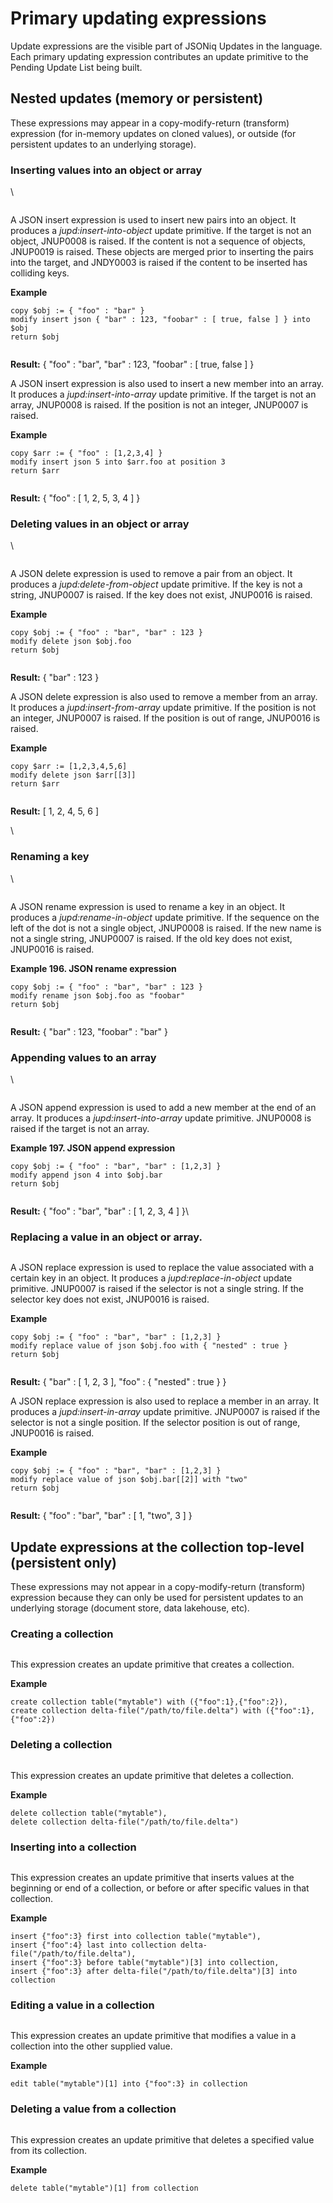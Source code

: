 # Primary updating expressions

Update expressions are the visible part of JSONiq Updates in the language. Each primary updating expression contributes an update primitive to the Pending Update List being built.

## Nested updates (memory or persistent)

These expressions may appear in a copy-modify-return (transform) expression (for in-memory updates on cloned values), or outside (for persistent updates to an underlying storage).

### **Inserting values into an object or array**

\


<figure><img src="https://www.jsoniq.org/docs/JSONiq/webhelp/images/JSONInsertExpr.png" alt=""><figcaption></figcaption></figure>

A JSON insert expression is used to insert new pairs into an object. It produces a _jupd:insert-into-object_ update primitive. If the target is not an object, JNUP0008 is raised. If the content is not a sequence of objects, JNUP0019 is raised. These objects are merged prior to inserting the pairs into the target, and JNDY0003 is raised if the content to be inserted has colliding keys.

**Example**&#x20;

```
copy $obj := { "foo" : "bar" }
modify insert json { "bar" : 123, "foobar" : [ true, false ] } into $obj
return $obj
      
```

**Result:** { "foo" : "bar", "bar" : 123, "foobar" : \[ true, false ] }



A JSON insert expression is also used to insert a new member into an array. It produces a _jupd:insert-into-array_ update primitive. If the target is not an array, JNUP0008 is raised. If the position is not an integer, JNUP0007 is raised.

**Example**

```
copy $arr := { "foo" : [1,2,3,4] }
modify insert json 5 into $arr.foo at position 3
return $arr
      
```

**Result:** { "foo" : \[ 1, 2, 5, 3, 4 ] }

### **Deleting values in an object or array**

\


<figure><img src="https://www.jsoniq.org/docs/JSONiq/webhelp/images/JSONDeleteExpr.png" alt=""><figcaption></figcaption></figure>

A JSON delete expression is used to remove a pair from an object. It produces a _jupd:delete-from-object_ update primitive. If the key is not a string, JNUP0007 is raised. If the key does not exist, JNUP0016 is raised.

**Example**&#x20;

```
copy $obj := { "foo" : "bar", "bar" : 123 }
modify delete json $obj.foo
return $obj
      
```

**Result:** { "bar" : 123 }



A JSON delete expression is also used to remove a member from an array. It produces a _jupd:insert-from-array_ update primitive. If the position is not an integer, JNUP0007 is raised. If the position is out of range, JNUP0016 is raised.

**Example**&#x20;

```
copy $arr := [1,2,3,4,5,6]
modify delete json $arr[[3]]
return $arr
      
```

**Result:** \[ 1, 2, 4, 5, 6 ]

\


### **Renaming a key**

\


<figure><img src="https://www.jsoniq.org/docs/JSONiq/webhelp/images/JSONRenameExpr.png" alt=""><figcaption></figcaption></figure>

A JSON rename expression is used to rename a key in an object. It produces a _jupd:rename-in-object_ update primitive. If the sequence on the left of the dot is not a single object, JNUP0008 is raised. If the new name is not a single string, JNUP0007 is raised. If the old key does not exist, JNUP0016 is raised.

**Example 196. JSON rename expression**

```
copy $obj := { "foo" : "bar", "bar" : 123 }
modify rename json $obj.foo as "foobar"
return $obj
      
```

**Result:** { "bar" : 123, "foobar" : "bar" }

### **Appending values to an array**

\


<figure><img src="https://www.jsoniq.org/docs/JSONiq/webhelp/images/JSONAppendExpr.png" alt=""><figcaption></figcaption></figure>

A JSON append expression is used to add a new member at the end of an array. It produces a _jupd:insert-into-array_ update primitive. JNUP0008 is raised if the target is not an array.

**Example 197. JSON append expression**

```
copy $obj := { "foo" : "bar", "bar" : [1,2,3] }
modify append json 4 into $obj.bar
return $obj
      
```

**Result:** { "foo" : "bar", "bar" : \[ 1, 2, 3, 4 ] }\


### **Replacing a value in an object or array.** 

<figure><img src="https://www.jsoniq.org/docs/JSONiq/webhelp/images/JSONReplaceExpr.png" alt=""><figcaption></figcaption></figure>

A JSON replace expression is used to replace the value associated with a certain key in an object. It produces a _jupd:replace-in-object_ update primitive. JNUP0007 is raised if the selector is not a single string. If the selector key does not exist, JNUP0016 is raised.

**Example**&#x20;

```
copy $obj := { "foo" : "bar", "bar" : [1,2,3] }
modify replace value of json $obj.foo with { "nested" : true }
return $obj
      
```

**Result:** { "bar" : \[ 1, 2, 3 ], "foo" : { "nested" : true } }

A JSON replace expression is also used to replace a member in an array. It produces a _jupd:insert-in-array_ update primitive. JNUP0007 is raised if the selector is not a single position. If the selector position is out of range, JNUP0016 is raised.

**Example**

```
copy $obj := { "foo" : "bar", "bar" : [1,2,3] }
modify replace value of json $obj.bar[[2]] with "two"
return $obj
      
```

**Result:** { "foo" : "bar", "bar" : \[ 1, "two", 3 ] }

## Update expressions at the collection top-level (persistent only)

These expressions may not appear in a copy-modify-return (transform) expression because they can only be used for persistent updates to an underlying storage (document store, data lakehouse, etc).

### Creating a collection

<figure><img src="../../.gitbook/assets/CreateCollectionExpr.svg" alt=""><figcaption></figcaption></figure>

This expression creates an update primitive that creates a collection.

**Example**&#x20;

```
create collection table("mytable") with ({"foo":1},{"foo":2}),
create collection delta-file("/path/to/file.delta") with ({"foo":1},{"foo":2})
```

### Deleting a collection

<figure><img src="../../.gitbook/assets/DeleteCollectionExpr (1).svg" alt=""><figcaption></figcaption></figure>

This expression creates an update primitive that deletes a collection.

**Example**&#x20;

```
delete collection table("mytable"),
delete collection delta-file("/path/to/file.delta")
```

### Inserting into a collection

<figure><img src="../../.gitbook/assets/InsertCollectionExpr.svg" alt=""><figcaption></figcaption></figure>

This expression creates an update primitive that inserts values at the beginning or end of a collection, or before or after specific values in that collection.

**Example**

```
insert {"foo":3} first into collection table("mytable"),
insert {"foo":4} last into collection delta-file("/path/to/file.delta"),
insert {"foo":3} before table("mytable")[3] into collection,
insert {"foo":3} after delta-file("/path/to/file.delta")[3] into collection
```

### Editing a value in a collection

<figure><img src="../../.gitbook/assets/EditCollectionExpr.svg" alt=""><figcaption></figcaption></figure>

This expression creates an update primitive that modifies a value in a collection into the other supplied value.

**Example**

```
edit table("mytable")[1] into {"foo":3} in collection
```

### Deleting a value from a collection

<figure><img src="../../.gitbook/assets/DeleteInCollectionExpr (2).svg" alt=""><figcaption></figcaption></figure>

This expression creates an update primitive that deletes a specified value from its collection.

**Example**

```
delete table("mytable")[1] from collection
```


